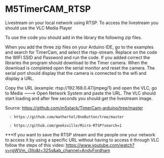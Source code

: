 # M5TimerCAM_RTSP
Livestream on your local network using RTSP. To access the livestream you should use the VLC Media Player

To use the code you should add in the library the following zip files. 

When you add the three zip files on your Arduino IDE, go to the examples and search for TimerCam, and select the rtsp-stream. 
Replace on the code the WIFI SSID and Password and run the code. 
If you added correct the libraries the program should download to the Timer camera.
When the download is completed open the serial monitor and reset the camera. 
The serial port should display that the camera is connected to the wifi and display a URL. 

Copy the URL (example: rtsp://192.168.0.47/jmpeg/1) and open the VLC, go to Media ---> Open Network System and paste the URL. 
The VLC should start loading and after few seconds you should get the livestream image. 

Source: https://github.com/m5stack/TimerCam-arduino/tree/master

      : https://github.com/mathertel/OneButton/tree/master
      
      : https://github.com/geeksville/Micro-RTSP?search=1


***If you want to save the RTSP stream and the people one your network to access it by using a specific URL without having to access it through VLC
follow the steps of this video: https://www.youtube.com/watch?v=rgWVm_j3llo&t=325s&ab_channel=AndyFordham
